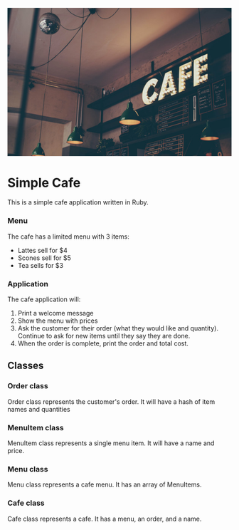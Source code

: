 ![cafe with lighted cafe sign](michal-parzuchowski-ItaV89TNkks-unsplash.jpg)

# Simple Cafe
This is a simple cafe application written in Ruby.

### Menu

The cafe has a limited menu with 3 items:
- Lattes sell for $4
- Scones sell for $5
- Tea sells for $3

### Application

The cafe application will:

1. Print a welcome message
2. Show the menu with prices
3. Ask the customer for their order (what they would like and quantity). Continue to ask for new items until they say they are done.
4. When the order is complete, print the order and total cost.

## Classes

### Order class

Order class represents the customer's order. It will have a hash of item names and quantities

### MenuItem class

MenuItem class represents a single menu item. It will have a name and price. 

### Menu class

Menu class represents a cafe menu. It has an array of MenuItems.

### Cafe class

Cafe class represents a cafe. It has a menu, an order, and a name.